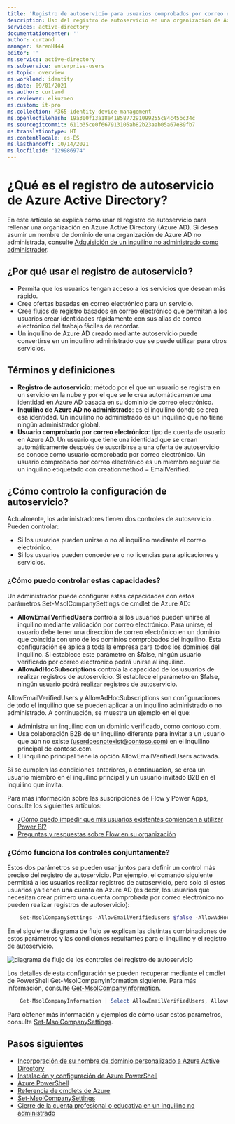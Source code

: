 ```yaml
---
title: 'Registro de autoservicio para usuarios comprobados por correo electrónico: Azure AD | Microsoft Docs'
description: Uso del registro de autoservicio en una organización de Azure Active Directory (Azure AD)
services: active-directory
documentationcenter: ''
author: curtand
manager: KarenH444
editor: ''
ms.service: active-directory
ms.subservice: enterprise-users
ms.topic: overview
ms.workload: identity
ms.date: 09/01/2021
ms.author: curtand
ms.reviewer: elkuzmen
ms.custom: it-pro
ms.collection: M365-identity-device-management
ms.openlocfilehash: 19a300f13a18e4185877291099255c84c45bc34c
ms.sourcegitcommit: 611b35ce0f667913105ab82b23aab05a67e89fb7
ms.translationtype: HT
ms.contentlocale: es-ES
ms.lasthandoff: 10/14/2021
ms.locfileid: "129986974"
---
```

# <a name="what-is-self-service-sign-up-for-azure-active-directory"></a>¿Qué es el registro de autoservicio de Azure Active Directory?

En este artículo se explica cómo usar el registro de autoservicio para rellenar una organización en Azure Active Directory (Azure AD). Si desea asumir un nombre de dominio de una organización de Azure AD no administrada, consulte [Adquisición de un inquilino no administrado como administrador](domains-admin-takeover.md).

## <a name="why-use-self-service-sign-up"></a>¿Por qué usar el registro de autoservicio?

* Permita que los usuarios tengan acceso a los servicios que desean más rápido.
* Cree ofertas basadas en correo electrónico para un servicio.
* Cree flujos de registro basados en correo electrónico que permitan a los usuarios crear identidades rápidamente con sus alias de correo electrónico del trabajo fáciles de recordar.
* Un inquilino de Azure AD creado mediante autoservicio puede convertirse en un inquilino administrado que se puede utilizar para otros servicios.

## <a name="terms-and-definitions"></a>Términos y definiciones

* **Registro de autoservicio**: método por el que un usuario se registra en un servicio en la nube y por el que se le crea automáticamente una identidad en Azure AD basada en su dominio de correo electrónico.
* **Inquilino de Azure AD no administrado**: es el inquilino donde se crea esa identidad. Un inquilino no administrado es un inquilino que no tiene ningún administrador global.
* **Usuario comprobado por correo electrónico**: tipo de cuenta de usuario en Azure AD. Un usuario que tiene una identidad que se crean automáticamente después de suscribirse a una oferta de autoservicio se conoce como usuario comprobado por correo electrónico. Un usuario comprobado por correo electrónico es un miembro regular de un inquilino etiquetado con creationmethod = EmailVerified.

## <a name="how-do-i-control-self-service-settings"></a>¿Cómo controlo la configuración de autoservicio?

Actualmente, los administradores tienen dos controles de autoservicio . Pueden controlar:

* Si los usuarios pueden unirse o no al inquilino mediante el correo electrónico.
* Si los usuarios pueden concederse o no licencias para aplicaciones y servicios.

### <a name="how-can-i-control-these-capabilities"></a>¿Cómo puedo controlar estas capacidades?

Un administrador puede configurar estas capacidades con estos parámetros Set-MsolCompanySettings de cmdlet de Azure AD:

* **AllowEmailVerifiedUsers** controla si los usuarios pueden unirse al inquilino mediante validación por correo electrónico. Para unirse, el usuario debe tener una dirección de correo electrónico en un dominio que coincida con uno de los dominios comprobados del inquilino. Esta configuración se aplica a toda la empresa para todos los dominios del inquilino. Si establece este parámetro en $false, ningún usuario verificado por correo electrónico podrá unirse al inquilino.
* **AllowAdHocSubscriptions** controla la capacidad de los usuarios de realizar registros de autoservicio. Si establece el parámetro en $false, ningún usuario podrá realizar registros de autoservicio.
  
AllowEmailVerifiedUsers y AllowAdHocSubscriptions son configuraciones de todo el inquilino que se pueden aplicar a un inquilino administrado o no administrado. A continuación, se muestra un ejemplo en el que:

* Administra un inquilino con un dominio verificado, como contoso.com.
* Usa colaboración B2B de un inquilino diferente para invitar a un usuario que aún no existe (userdoesnotexist@contoso.com) en el inquilino principal de contoso.com.
* El inquilino principal tiene la opción AllowEmailVerifiedUsers activada.

Si se cumplen las condiciones anteriores, a continuación, se crea un usuario miembro en el inquilino principal y un usuario invitado B2B en el inquilino que invita.

Para más información sobre las suscripciones de Flow y Power Apps, consulte los siguientes artículos:

* [¿Cómo puedo impedir que mis usuarios existentes comiencen a utilizar Power BI?](https://support.office.com/article/Power-BI-in-your-Organization-d7941332-8aec-4e5e-87e8-92073ce73dc5#bkmk_preventjoining)
* [Preguntas y respuestas sobre Flow en su organización](/power-automate/organization-q-and-a)

### <a name="how-do-the-controls-work-together"></a>¿Cómo funciona los controles conjuntamente?
Estos dos parámetros se pueden usar juntos para definir un control más preciso del registro de autoservicio. Por ejemplo, el comando siguiente permitirá a los usuarios realizar registros de autoservicio, pero solo si estos usuarios ya tienen una cuenta en Azure AD (es decir, los usuarios que necesitan crear primero una cuenta comprobada por correo electrónico no pueden realizar registros de autoservicio):

```powershell
    Set-MsolCompanySettings -AllowEmailVerifiedUsers $false -AllowAdHocSubscriptions $true
```

En el siguiente diagrama de flujo se explican las distintas combinaciones de estos parámetros y las condiciones resultantes para el inquilino y el registro de autoservicio.

![diagrama de flujo de los controles del registro de autoservicio](./media/directory-self-service-signup/SelfServiceSignUpControls.png)

Los detalles de esta configuración se pueden recuperar mediante el cmdlet de PowerShell Get-MsolCompanyInformation siguiente. Para más información, consulte [Get-MsolCompanyInformation](/powershell/module/msonline/get-msolcompanyinformation).

```powershell
    Get-MsolCompanyInformation | Select AllowEmailVerifiedUsers, AllowAdHocSubscriptions
```

Para obtener más información y ejemplos de cómo usar estos parámetros, consulte [Set-MsolCompanySettings](/powershell/module/msonline/set-msolcompanysettings).

## <a name="next-steps"></a>Pasos siguientes

* [Incorporación de su nombre de dominio personalizado a Azure Active Directory](../fundamentals/add-custom-domain.md)
* [Instalación y configuración de Azure PowerShell](/powershell/azure/)
* [Azure PowerShell](/powershell/azure/)
* [Referencia de cmdlets de Azure](/powershell/azure/get-started-azureps)
* [Set-MsolCompanySettings](/powershell/module/msonline/set-msolcompanysettings)
* [Cierre de la cuenta profesional o educativa en un inquilino no administrado](users-close-account.md)
